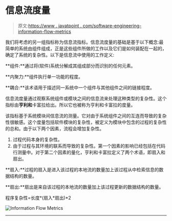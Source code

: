 # 信息流度量

> 原文:[https://www . javatpoint . com/software-engineering-information-flow-metrics](https://www.javatpoint.com/software-engineering-information-flow-metrics)

我们将考虑的另一组指标称为信息流指标。信息流度量的基础是基于以下概念:最简单的系统由组件组成，正是这些组件所做的工作以及它们是如何装配在一起的，确定了系统的复杂性。以下是信息流中使用的工作定义:

**组件:**通过将(软件)系统分解成其组成部分而识别的任何元素。

**内聚力:**组件执行单一功能的程度。

**耦合:**该术语用于描述同一系统中一个组件与其他组件之间的链接程度。

信息流度量通过观察系统组件或模块之间的信息流来处理这种类型的复杂性。这个指标由**亨利和**卡富拉给出。所以它也被称为亨利和卡富拉的度量。

该指标基于系统模块间信息流的测量。它对由于系统组件之间的互连而导致的复杂性很敏感。这个度量包括软件模块的复杂性，被定义为模块中包含的过程的复杂性的总和。由于以下两个因素，流程会增加复杂性。

1.  过程代码本身的复杂性。
2.  由于过程与其环境的联系而导致的复杂性。第一个因素的影响已经包括在代码行测量中。对于第二个因素的量化，亨利和卡富拉定义了两个术语，即扇入和扇出。

**扇入:**过程的扇入是进入该过程的本地流的数量加上该过程从中检索信息的数据结构的数量。

**扇出:**扇出是来自该过程的本地流的数量加上该过程更新的数据结构的数量。

程序复杂性=长度*(扇入*扇出)*2

![Information Flow Metrics](../Images/26296ad3f85f4ce52e1b5741d4b6db5d.png)

* * *